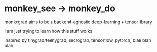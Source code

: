 # monkey_see -> monkey_do

monkegrad aims to be a backend-agnostic deep-learning + tensor library

I am just trying to learn how this stuff works

inspired by tinygrad/teenygrad, micrograd, tensorflow, pytorch, blah blah blah

